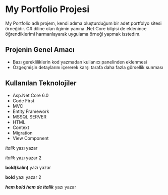# My Portfolio Projesi
My Portfolio adlı projem, kendi adıma oluşturduğum bir adet portfolyo sitesi örneğidir. C# diline olan ilgimin yanına .Net Core bilgisi de eklenince öğrendiklerimi harmanlayarak uygulama örneği yapmak isstedim.

## Projenin Genel Amacı
* Bazı gerekliliklerin kod yazmadan kullanıcı panelinden eklenmesi
* Özgeçmişin detaylarını içererek karşı tarafa daha fazla görsellik sunması
  

## Kullanılan Teknolojiler
* Asp.Net Core 6.0
* Code First
* MVC
* Entity Framework
* MSSQL SERVER
* HTML
* Context
* Migration
* View Component
  

*italik* yazı yazar

_italik_ yazı yazar 2

**bold(kalın)** yazı yazar

__bold__ yazı yazar 2

***hem bold hem de italik*** yazı yazar
